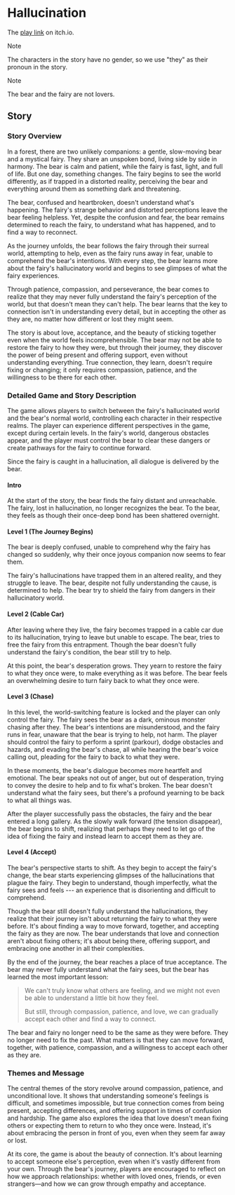 # Hallucination

The [play link](https://seantsao00.itch.io/hallucination) on itch.io.

> [!NOTE]
> The characters in the story have no gender, so we use "they" as their pronoun in the story.

> [!NOTE]
> The bear and the fairy are not lovers.

## Story

### Story Overview

In a forest, there are two unlikely companions: a gentle, slow-moving bear and a mystical fairy. They share an unspoken bond, living side by side in harmony. The bear is calm and patient, while the fairy is fast, light, and full of life. But one day, something changes. The fairy begins to see the world differently, as if trapped in a distorted reality, perceiving the bear and everything around them as something dark and threatening.

The bear, confused and heartbroken, doesn't understand what's happening. The fairy's strange behavior and distorted perceptions leave the bear feeling helpless. Yet, despite the confusion and fear, the bear remains determined to reach the fairy, to understand what has happened, and to find a way to reconnect.

As the journey unfolds, the bear follows the fairy through their surreal world, attempting to help, even as the fairy runs away in fear, unable to comprehend the bear's intentions. With every step, the bear learns more about the fairy's hallucinatory world and begins to see glimpses of what the fairy experiences.

Through patience, compassion, and perseverance, the bear comes to realize that they may never fully understand the fairy's perception of the world, but that doesn't mean they can't help. The bear learns that the key to connection isn't in understanding every detail, but in accepting the other as they are, no matter how different or lost they might seem.

The story is about love, acceptance, and the beauty of sticking together even when the world feels incomprehensible. The bear may not be able to restore the fairy to how they were, but through their journey, they discover the power of being present and offering support, even without understanding everything. True connection, they learn, doesn't require fixing or changing; it only requires compassion, patience, and the willingness to be there for each other.

### Detailed Game and Story Description

The game allows players to switch between the fairy's hallucinated world and the bear's normal world, controlling each character in their respective realms. The player can experience different perspectives in the game, except during certain levels. In the fairy's world, dangerous obstacles appear, and the player must control the bear to clear these dangers or create pathways for the fairy to continue forward.

Since the fairy is caught in a hallucination, all dialogue is delivered by the bear.

#### Intro

At the start of the story, the bear finds the fairy distant and unreachable. The fairy, lost in hallucination, no longer recognizes the bear. To the bear, they feels as though their once-deep bond has been shattered overnight.

#### Level 1 (The Journey Begins)

The bear is deeply confused, unable to comprehend why the fairy has changed so suddenly, why their once joyous companion now seems to fear them.

The fairy's hallucinations have trapped them in an altered reality, and they struggle to leave. The bear, despite not fully understanding the cause, is determined to help.
The bear try to shield the fairy from dangers in their hallucinatory world.

#### Level 2 (Cable Car)

After leaving where they live, the fairy becomes trapped in a cable car due to its hallucination, trying to leave but unable to escape. The bear, tries to free the fairy from this entrapment. Though the bear doesn't fully understand the fairy's condition, the bear still try to help.

At this point, the bear's desperation grows. They yearn to restore the fairy to what they once were, to make everything as it was before. The bear feels an overwhelming desire to turn fairy back to what they once were.

#### Level 3 (Chase)

In this level, the world-switching feature is locked and the player can only control the fairy.
The fairy sees the bear as a dark, ominous monster chasing after they. The bear's intentions are misunderstood, and the fairy runs in fear, unaware that the bear is trying to help, not harm. The player should control the fairy to perform a sprint (parkour), dodge obstacles and hazards, and evading the bear's chase, all while hearing the bear's voice calling out, pleading for the fairy to back to what they were.

In these moments, the bear's dialogue becomes more heartfelt and emotional. The bear speaks not out of anger, but out of desperation, trying to convey the desire to help and to fix what's broken. The bear doesn't understand what the fairy sees, but there's a profound yearning to be back to what all things was.

After the player successfully pass the obstacles, the fairy and the bear entered a long gallery.
As the slowly walk forward (the tension disappear), the bear begins to shift, realizing that perhaps they need to let go of the idea of fixing the fairy and instead learn to accept them as they are.

#### Level 4 (Accept)

The bear's perspective starts to shift. As they begin to accept the fairy's change, the bear starts experiencing glimpses of the hallucinations that plague the fairy. They begin to understand, though imperfectly, what the fairy sees and feels --- an experience that is disorienting and difficult to comprehend.

Though the bear still doesn't fully understand the hallucinations, they realize that their journey isn't about returning the fairy to what they were before. It's about finding a way to move forward, together, and accepting the fairy as they are now. The bear understands that love and connection aren't about fixing others; it's about being there, offering support, and embracing one another in all their complexities.

By the end of the journey, the bear reaches a place of true acceptance. The bear may never fully understand what the fairy sees, but the bear has learned the most important lesson:
> We can't truly know what others are feeling, and we might not even be able to understand a little bit how they feel.
>
> But still, through compassion, patience, and love, we can gradually accept each other and find a way to connect.

The bear and fairy no longer need to be the same as they were before. They no longer need to fix the past. What matters is that they can move forward, together, with patience, compassion, and a willingness to accept each other as they are.

### Themes and Message

The central themes of the story revolve around compassion, patience, and unconditional love. It shows that understanding someone's feelings is difficult, and sometimes impossible, but true connection comes from being present, accepting differences, and offering support in times of confusion and hardship. The game also explores the idea that love doesn't mean fixing others or expecting them to return to who they once were. Instead, it's about embracing the person in front of you, even when they seem far away or lost.

At its core, the game is about the beauty of  connection. It's about learning to accept someone else's perception, even when it's vastly different from your own. Through the bear's journey, players are encouraged to reflect on how we approach relationships: whether with loved ones, friends, or even strangers—and how we can grow through empathy and acceptance.
